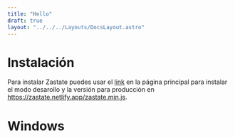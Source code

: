 ```yaml
---
title: "Hello"
draft: true
layout: "../../../Layouts/DocsLayout.astro"
---
```

# Instalación

Para instalar Zastate puedes usar el <a href="/download.zip" rel="nofollow">link</a> en la página principal para instalar el modo desarollo y la versión para producción en <a href="/zastate.min.js" rel="nofollow">https://zastate.netlify.app/zastate.min.js</a>.

# Windows

